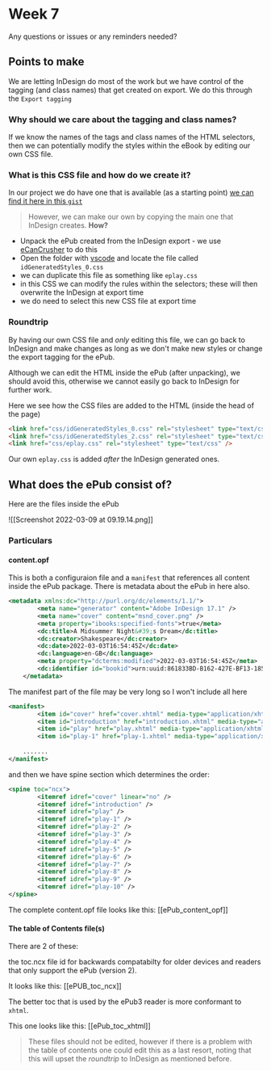# Week 7

Any questions or issues or any reminders needed?

## Points to make

We are letting InDesign do most of the work but we have control of the tagging (and class names) that get created on export. We do this through the `Export tagging`

### Why should we care about the tagging and class names?

If we know the names of the tags and class names of the HTML selectors, then we can potentially modify the styles within the eBook by editing our own CSS file.

### What is this CSS file and how do we create it?

In our project we do have one that is available (as a starting point) [we can find it here in this `gist`](https://gist.github.com/Pageboy/731b9b7ad8e42c324dc75528f159ad98) 

>However, we can make our own by copying the main one that InDesign creates. **How?**

- Unpack the ePub created from the InDesign export - we use [eCanCrusher](https://www.docdataflow.com/ecancrusher/) to do this
- Open the folder with [vscode](https://code.visualstudio.com/download) and locate the file called `idGeneratedStyles_0.css`
- we can duplicate this file as something like `eplay.css`
- in this CSS we can modify the rules within the selectors; these will then overwrite the InDesign at export time
- we do need to select this new CSS file at export time

### Roundtrip
By having our own CSS file and _only_ editing this file, we can go back to InDesign and make changes as long as we don't make new styles or change the export tagging for the ePub.

Although we can edit the HTML inside the ePub (after unpacking), we should avoid this, otherwise we cannot easily go back to InDesign for further work.

Here we see how the CSS files are added to the HTML (inside the head of the page)

```html
<link href="css/idGeneratedStyles_0.css" rel="stylesheet" type="text/css" />
<link href="css/idGeneratedStyles_2.css" rel="stylesheet" type="text/css" />
<link href="css/eplay.css" rel="stylesheet" type="text/css" />
```

Our own `eplay.css` is added _after_ the InDesign generated ones.

## What does the ePub consist of?
Here are the files inside the ePub

![[Screenshot 2022-03-09 at 09.19.14.png]]

### Particulars
#### content.opf

This is both a configuraion file and a `manifest` that references all content inside the ePub package. There is metadata about the ePub in here also.

```xml
<metadata xmlns:dc="http://purl.org/dc/elements/1.1/">
		<meta name="generator" content="Adobe InDesign 17.1" />
		<meta name="cover" content="msnd_cover.png" />
		<meta property="ibooks:specified-fonts">true</meta>
		<dc:title>A Midsummer Night&#39;s Dream</dc:title>
		<dc:creator>Shakespeare</dc:creator>
		<dc:date>2022-03-03T16:54:45Z</dc:date>
		<dc:language>en-GB</dc:language>
		<meta property="dcterms:modified">2022-03-03T16:54:45Z</meta>
		<dc:identifier id="bookid">urn:uuid:861833BD-B162-427E-BF13-185185EC8530</dc:identifier>
	</metadata>

```

The manifest part of the file may be very long so I won't include all here

```xml
<manifest>
		<item id="cover" href="cover.xhtml" media-type="application/xhtml+xml" />
		<item id="introduction" href="introduction.xhtml" media-type="application/xhtml+xml" />
		<item id="play" href="play.xhtml" media-type="application/xhtml+xml" />
		<item id="play-1" href="play-1.xhtml" media-type="application/xhtml+xml" />
	
	.......
</manifest>
```

and then we have spine section which determines the order:

```xml
<spine toc="ncx">
		<itemref idref="cover" linear="no" />
		<itemref idref="introduction" />
		<itemref idref="play" />
		<itemref idref="play-1" />
		<itemref idref="play-2" />
		<itemref idref="play-3" />
		<itemref idref="play-4" />
		<itemref idref="play-5" />
		<itemref idref="play-6" />
		<itemref idref="play-7" />
		<itemref idref="play-8" />
		<itemref idref="play-9" />
		<itemref idref="play-10" />
</spine>
```

The complete content.opf file looks like this: [[ePub_content_opf]]

#### The table of Contents file(s)
There are 2 of these:

the toc.ncx file id for backwards compatabilty for older devices and readers that only support the ePub (version 2).

It looks like this: [[ePUB_toc_ncx]]

The better toc that is used by the ePub3 reader is more conformant to `xhtml`. 

This one looks like this: [[ePub_toc_xhtml]]

>These files should not be edited, however if there is a problem with the table of contents one could edit this as a last resort, noting that this will upset the _roundtrip_ to InDesign as mentioned before.



